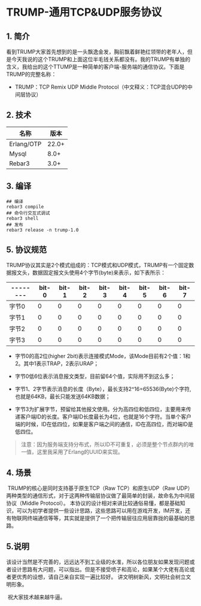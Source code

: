 # TRUMP-通用TCP&UDP服务协议
## 1. 简介

​        看到TRUMP大家首先想到的是一头飘逸金发，胸前飘着鲜艳红领带的老年人，但是今天我说的这个TRUMP和上面这位半毛钱关系都没有。我的TRUMP有单独的含义，我给出的这个TTUMP是一种简单的客户端-服务端的通信协议。下面是TRUMP的完整名称：

- TRUMP：TCP Remix UDP Middle Protocol（中文释义：TCP混合UDP的中间层协议）

## 2. 技术

| 名称       | 版本  |
| ---------- | ----- |
| Erlang/OTP | 22.0+ |
| Mysql      | 8.0+  |
| Rebar3     | 3.0+  |



## 3. 编译

```shell
## 编译
rebar3 compile
## 命令行交互式调试
rebar3 shell
## 发布
rebar3 release -n trump-1.0
```



## 5. 协议规范

​        TRUMP协议其实是2个模式组成的：TCP模式和UDP模式，TRUMP有一个固定数据报文头，数据固定报文头使用4个字节(byte)来表示，如下表所示：

| -------- | bit-0    | bit-1    | bit-2    | bit-3   | bit-4    | bit-5    | bit-6    | bit-7    |
| ----- | ---- | ---- | ---- | ---- | ---- | ---- | ---- | ---- |
| 字节0 | 0    | 0    | 0    | 0    | 0    | 0    | 0    | 0    |
| 字节1 | 0    | 0    | 0    | 0    | 0    | 0    | 0    | 0    |
| 字节2 | 0    | 0    | 0    | 0    | 0    | 0    | 0    | 0    |
| 字节3 | 0    | 0    | 0    | 0    | 0    | 0    | 0    | 0    |

- 字节0的高2位(higher 2bit)表示连接模式Mode，该Mode目前有2个值：1和2。其中1表示TRAP，2表示URAP；

- 字节0低6位表示消息报文类型，目前留64个值，实际用不到这么多；

- 字节1、2字节表示消息的长度（Byte），最长支持2^16=65536(Byte)个字符,也就是64KB，最长只能发送64KB数据；

- 字节3为扩展字节，预留给其他报文使用。分为高四位和低四位，主要用来传递客户端ID的长度。客户端ID长度最长为4位，也就是16个字符。当单个客户端的时候，ID在低四位，如果是客户端之间的通信，ID在高四位，而对端ID是低四位。

>  注意：因为服务端支持分布式，所以ID不可重复，必须是整个节点群内的唯一值，这里我采用了Erlang的UUID来实现。

## 4. 场景

​        TRUMP的核心是同时支持基于原生TCP（Raw TCP）和原生UDP（Raw UDP）两种类型的通信形式，对于这两种传输层协议做了最简单的封装，故命名为中间层协议（Middle Protocol）。
​        本协议的设计相对来讲比较通俗易懂，都是基础知识，可以为初学者提供一些设计思路，这些思路可以用在游戏开发，IM开发，还有物联网终端通信等等，其实就是提供了一个把传输层往应用层靠拢的最基础的思路。

## 5.说明

​        该设计当然是不完善的，远远达不到工业级的水准，所以各位朋友如果发现问题或者设计思路有大问题，可以指出。但是不接受喷子和高论，如果某个大佬有高论或者更优秀的设想，请自己亲自实现一遍比较好。
讲文明树新风，文明社会树立文明形象。

​        祝大家技术越来越牛逼。

